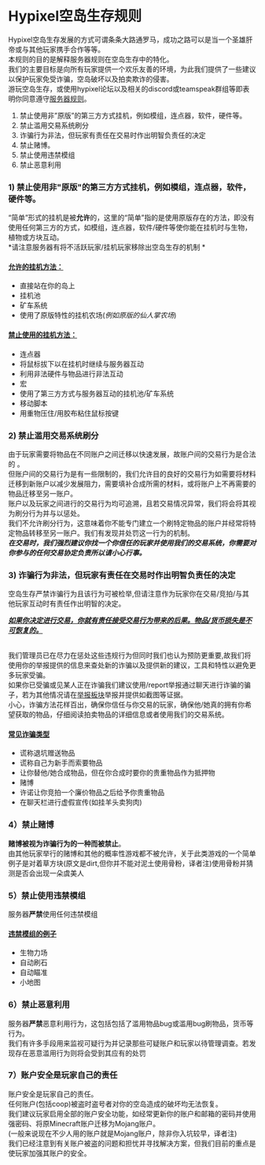 # Hypixel空岛生存规则

Hypixel空岛生存发展的方式可谓条条大路通罗马，成功之路可以是当一个圣雄肝帝或与其他玩家携手合作等等。  
本规则的目的是解释服务器规则在空岛生存中的特化。  
我们的主要目标是向所有玩家提供一个欢乐友善的环境，为此我们提供了一些建议以保护玩家免受诈骗，空岛破坏以及拍卖欺诈的侵害。  
游玩空岛生存，或使用hypixel论坛以及相关的discord或teamspeak群组等即表明你同意遵守[服务器规则](https://hypixel.net/rules/)。  
1. 禁止使用非”原版”的第三方方式挂机，例如模组，连点器，软件，硬件等。
2. 禁止滥用交易系统刷分
3. 诈骗行为非法，但玩家有责任在交易时作出明智负责任的决定
4. 禁止赌博。
5. 禁止使用违禁模组
6. 禁止恶意利用
### 1) **禁止使用非"原版"的第三方方式挂机，例如模组，连点器，软件，硬件等。**
“简单”形式的挂机是被**允许**的，这里的“简单”指的是使用原版存在的方法，即没有使用任何第三方的方式，如模组，连点器，软件/硬件等使你能在挂机时与生物，植物或方块互动。  
*请注意服务器有将不活跃玩家/挂机玩家移除出空岛生存的机制 *   
#### <p><ins>**允许的挂机方法：**</ins></p>
* 直接站在你的岛上
* 挂机池
* 矿车系统
* 使用了原版特性的挂机农场(*例如原版的仙人掌农场*)
#### <p><ins>**禁止使用的挂机方法：**</ins></p>
* 连点器
* 将鼠标拔下以在挂机时继续与服务器互动
* 利用非法硬件与物品进行非法互动
* 宏
* 使用了第三方方式与服务器互动的挂机池/矿车系统
* 移动脚本
* 用重物压住/用胶布粘住鼠标按键

### 2) **禁止滥用交易系统刷分**
由于玩家需要将物品在不同账户之间迁移以快速发展，故账户间的交易行为是合法的 。   
但账户间的交易行为是有一些限制的，我们允许目的良好的交易行为如需要将材料迁移到新账户以减少发展阻力，需要填补合成所需的材料，或将账户上不再需要的物品迁移至另一账户。  
账户以及玩家之间进行的交易行为均可追溯，且若交易情况异常，我们将会将其视为刷分行为并与以惩处。  
我们不允许刷分行为，这意味着你不能专门建立一个刷特定物品的账户并经常将特定物品转移至另一账户。我们有发现并处罚这一行为的机制。    
***在交易时，我们强烈建议你找一个你信任的玩家并使用我们的交易系统，你需要对你参与的任何交易协定负责所以请小心行事。***

### 3) **诈骗行为非法，但玩家有责任在交易时作出明智负责任的决定**
空岛生存严禁诈骗行为且该行为可被检举,但请注意作为玩家你在交易/竞拍/与其他玩家互动时有责任作出明智的决定。  
 ***<p><ins>如果你决定进行交易，你就有责任接受交易行为带来的后果。物品/货币损失是不可恢复的。</ins></p>***  
我们管理员已在尽力在惩处这些违规行为但同时我们也认为预防更重要,故我们将使用你的举报提供的信息来查处新的诈骗以及提供新的建议，工具和特性以避免更多玩家受骗。  
如果你已受骗或见某人正在诈骗我们建议使用/report举报通过聊天进行诈骗的骗子，若为其他情况请在[举报板块](https://hypixel.net/forums/report-rule-breakers.37/)举报并提供如截图等证据。  
小心，诈骗方法花样百出，确保你信任与你交易的玩家，确保他/她真的拥有你希望获取的物品，仔细阅读拍卖物品的详细信息或者使用我们的交易系统。
#### <p><ins>**常见诈骗类型**</ins></p>
* 谎称退坑赠送物品  
* 谎称自己为新手而索要物品  
* 让你替他/她合成物品，但在你合成时要你的贵重物品作为抵押物  
* 赌博  
* 许诺让你竞拍一个廉价物品之后给予你贵重物品  
* 在聊天栏进行虚假宣传(如挂羊头卖狗肉)
### 4）**禁止赌博**
**赌博被视为诈骗行为的一种而被禁止**。  
由其他玩家举行的赌博和其他的概率性游戏都不被允许，关于此类游戏的一个简单例子是对着草方块(原文是dirt,但你并不能对泥土使用骨粉，译者注)使用骨粉并猜测是否会出现一朵虞美人
### 5）**禁止使用违禁模组**
服务器**严禁**使用任何违禁模组
#### <p><ins>**违禁模组的例子**</ins></p>
* 生物力场  
* 自动刷石  
* 自动瞄准  
* 小地图
### 6）禁止恶意利用
服务器**严禁**恶意利用行为，这包括包括了滥用物品bug或滥用bug刷物品，货币等行为。  
我们有许多手段用来监视可疑行为并记录那些可疑账户和玩家以待管理调查。若发现存在恶意滥用行为则将会受到其应有的处罚
### 7）账户安全是玩家自己的责任
账户安全是玩家自己的责任。  
任何账户(包括coop)被盗时盗号者对你的空岛造成的破坏均无法恢复。  
我们建议玩家启用全部的账户安全功能，如经常更新你的账户和邮箱的密码并使用强密码、将原Minecraft账户迁移为Mojang账户。  
 (一般来说现在不少人用的账户就是Mojang账户，除非你入坑较早，译者注)  
 我们已经注意到有关账户被盗的问题和担忧并寻找解决方案，但我们目前的重点是使玩家加强其账户的安全。
